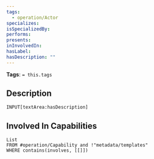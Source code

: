 ```yaml
---
tags:
  - operation/Actor
specializes: 
isSpecializedBy: 
performs: 
presents: 
inInvolvedIn: 
hasLabel: 
hasDescription: ""
---
```

**Tags**: `= this.tags`
## Description
`INPUT[textArea:hasDescription]`
## Involved In Capabilities
```dataview
List
FROM #operation/Capability and !"metadata/templates"
WHERE contains(involves, [[]])
```